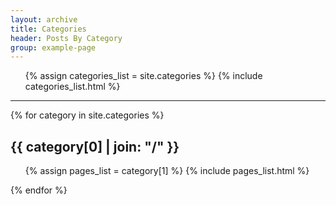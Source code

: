```yaml
---
layout: archive
title: Categories
header: Posts By Category
group: example-page
---
```


<ul class="archive">
  {% assign categories_list = site.categories %}
  {% include categories_list.html %}
</ul>

<hr />

{% for category in site.categories %} 
  <h2 id="{{ category[0] }}-ref">{{ category[0] | join: "/" }}</h2>
  <ul class="archive indent">
    {% assign pages_list = category[1] %}  
    {% include pages_list.html %}
  </ul>
{% endfor %}

